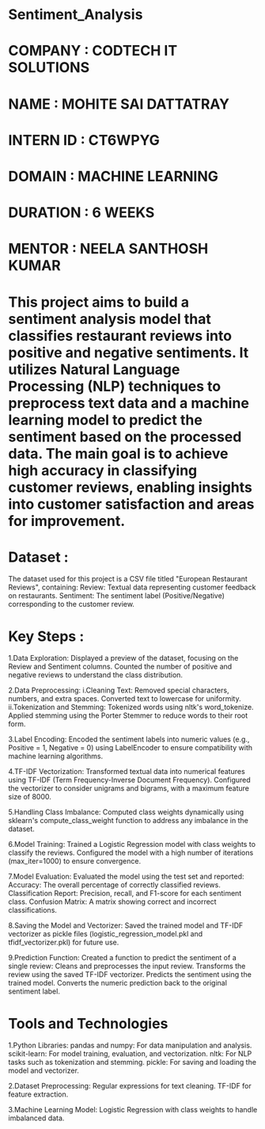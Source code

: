 # Sentiment_Analysis
# COMPANY : CODTECH IT SOLUTIONS
# NAME : MOHITE SAI DATTATRAY
# INTERN ID : CT6WPYG
# DOMAIN : MACHINE LEARNING
# DURATION : 6 WEEKS
# MENTOR : NEELA SANTHOSH KUMAR
# This project aims to build a sentiment analysis model that classifies restaurant reviews into positive and negative sentiments. It utilizes Natural Language Processing (NLP) techniques to preprocess text data and a machine learning model to predict the sentiment based on the processed data. The main goal is to achieve high accuracy in classifying customer reviews, enabling insights into customer satisfaction and areas for improvement.
# Dataset :
The dataset used for this project is a CSV file titled "European Restaurant Reviews", containing: Review: Textual data representing customer feedback on restaurants. Sentiment: The sentiment label (Positive/Negative) corresponding to the customer review.
# Key Steps :
1.Data Exploration: Displayed a preview of the dataset, focusing on the Review and Sentiment columns. Counted the number of positive and negative reviews to understand the class distribution.

2.Data Preprocessing:
  i.Cleaning Text: Removed special characters, numbers, and extra spaces. Converted text to lowercase for uniformity.
  ii.Tokenization and Stemming: Tokenized words using nltk's word_tokenize. Applied stemming using the Porter Stemmer to reduce words to their root form.
  
3.Label Encoding: Encoded the sentiment labels into numeric values (e.g., Positive = 1, Negative = 0) using LabelEncoder to ensure compatibility with machine learning algorithms.

4.TF-IDF Vectorization: Transformed textual data into numerical features using TF-IDF (Term Frequency-Inverse Document Frequency). Configured the vectorizer to consider unigrams and bigrams, with a maximum feature size of 8000.

5.Handling Class Imbalance: Computed class weights dynamically using sklearn's compute_class_weight function to address any imbalance in the dataset.

6.Model Training: Trained a Logistic Regression model with class weights to classify the reviews. Configured the model with a high number of iterations (max_iter=1000) to ensure convergence.

7.Model Evaluation: Evaluated the model using the test set and reported: Accuracy: The overall percentage of correctly classified reviews. Classification Report: Precision, recall, and F1-score for each sentiment class. Confusion Matrix: A matrix showing correct and incorrect classifications.

8.Saving the Model and Vectorizer: Saved the trained model and TF-IDF vectorizer as pickle files (logistic_regression_model.pkl and tfidf_vectorizer.pkl) for future use.

9.Prediction Function: Created a function to predict the sentiment of a single review: Cleans and preprocesses the input review. Transforms the review using the saved TF-IDF vectorizer. Predicts the sentiment using the trained model. Converts the numeric prediction back to the original sentiment label.

# Tools and Technologies
1.Python Libraries: pandas and numpy: For data manipulation and analysis. scikit-learn: For model training, evaluation, and vectorization. nltk: For NLP tasks such as tokenization and stemming. pickle: For saving and loading the model and vectorizer.

2.Dataset Preprocessing: Regular expressions for text cleaning. TF-IDF for feature extraction.

3.Machine Learning Model: Logistic Regression with class weights to handle imbalanced data.
